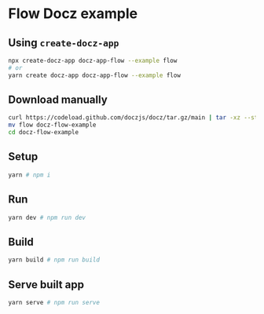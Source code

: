 # Flow Docz example

## Using `create-docz-app`

```sh
npx create-docz-app docz-app-flow --example flow
# or
yarn create docz-app docz-app-flow --example flow
```

## Download manually

```sh
curl https://codeload.github.com/doczjs/docz/tar.gz/main | tar -xz --strip=2 docz-main/examples/flow
mv flow docz-flow-example
cd docz-flow-example
```

## Setup

```sh
yarn # npm i
```

## Run

```sh
yarn dev # npm run dev
```

## Build

```sh
yarn build # npm run build
```

## Serve built app

```sh
yarn serve # npm run serve
```
